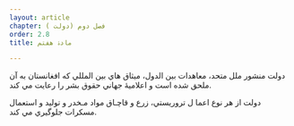 ```yaml
---
layout: article
chapter: فصل دوم (دولت ) 
order: 2.8
title: مادۀ هفتم 

---
```



دولت منشور ملل متحد، معاهدات بين الدول، ميثاق هاي بين المللي که افغانستان به آن ملحق شده است و اعلاميۀ جهاني حقوق بشر را رعايت مي کند.

دولت از هر نوع اعما ل تروريستي، زرع و قاچـاق مواد مـخدر و توليد و استعمال مسکرات جلوگيري مي کند.

 
 

